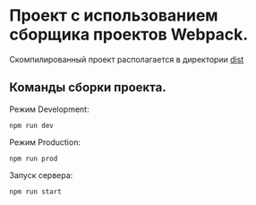 # Проект с использованием сборщика проектов Webpack.  

  Скомпилированный проект располагается в директории [dist](https://github.com/Tim2104/photography/tree/master/dist)  

## Команды сборки проекта.
Режим Development:  
```
npm run dev
```
Режим Production:
```
npm run prod
```
Запуск сервера:  
```
npm run start
```

